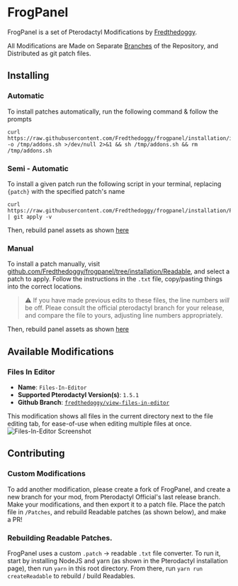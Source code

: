 # FrogPanel
FrogPanel is a set of Pterodactyl Modifications by [Fredthedoggy](https://github.com/Fredthedoggy).

All Modifications are Made on Separate [Branches](https://github.com/Fredthedoggy/frogpanel/branches) of the Repository, and Distributed as git patch files.

## Installing

### Automatic
To install patches automatically, run the following command & follow the prompts
```shell
curl https://raw.githubusercontent.com/Fredthedoggy/frogpanel/installation/install.sh -o /tmp/addons.sh >/dev/null 2>&1 && sh /tmp/addons.sh && rm /tmp/addons.sh
```

### Semi - Automatic
To install a given patch run the following script in your terminal, replacing `{patch}` with the specified patch's name
```shell
curl https://raw.githubusercontent.com/Fredthedoggy/frogpanel/installation/Patches/{patch}.patch | git apply -v
```
Then, rebuild panel assets as shown [here](https://pterodactyl.io/community/customization/panel.html)

### Manual
To install a patch manually, visit [github.com/Fredthedoggy/frogpanel/tree/installation/Readable](https://github.com/Fredthedoggy/frogpanel/tree/installation/Readable), and select a patch to apply.
Follow the instructions in the `.txt` file, copy/pasting things into the correct locations.

> :warning: If you have made previous edits to these files, the line numbers *will* be off. Pleae consult the official pterodactyl branch for your release, and compare the file to yours, adjusting line numbers appropriately.

Then, rebuild panel assets as shown [here](https://pterodactyl.io/community/customization/panel.html)

## Available Modifications

### Files In Editor
 - **Name**: `Files-In-Editor`
 - **Supported Pterodactyl Version(s)**: `1.5.1`
 - **Github Branch**: [`fredthedoggy/view-files-in-editor`](https://github.com/Fredthedoggy/frogpanel/tree/fredthedoggy/view-files-in-editor)

This modification shows all files in the current directory next to the file editing tab, for ease-of-use when editing multiple files at once.
![Files-In-Editor Screenshot](https://fredthedoggy.nothing-to-see-he.re/58NjuSMIW.png "Files-In-Editor")

## Contributing

### Custom Modifications
To add another modification, please create a fork of FrogPanel, and create a new branch for your mod, from Pterodactyl Official's last release branch.
Make your modifications, and then export it to a patch file. Place the patch file in `/Patches`, and rebuild Readable patches (as shown below), and make a PR!

### Rebuilding Readable Patches.
FrogPanel uses a custom `.patch` -> readable `.txt` file converter. To run it, start by installing NodeJS and yarn (as shown in the Pterodactyl installation page), then run `yarn` in this  root directory. From there, run `yarn run createReadable` to rebuild / build Readables.
